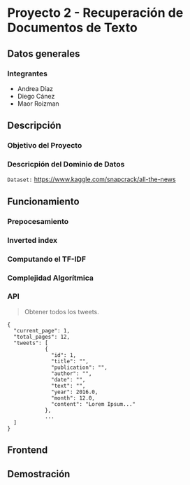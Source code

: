 # Proyecto 2 - Recuperación de Documentos de Texto


## Datos generales
### Integrantes
- Andrea Díaz
- Diego Cánez
- Maor Roizman

## Descripción

### Objetivo del Proyecto

### Descricpión del Dominio de Datos
`Dataset:` https://www.kaggle.com/snapcrack/all-the-news

## Funcionamiento

### Prepocesamiento

### Inverted index

### Computando el TF-IDF

### Complejidad Algorítmica

### API

> Obtener todos los tweets.
```
{
  "current_page": 1,
  "total_pages": 12,
  "tweets": [
            {
              "id": 1,
              "title": "",
              "publication": "",
              "author": "",
              "date": "",
              "text": "",
              "year": 2016.0,
              "month": 12.0,
              "content": "Lorem Ipsum..."
            },
            ...
  ]
}
```

## Frontend

## Demostración
